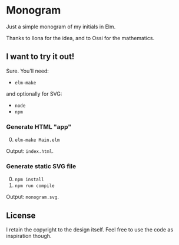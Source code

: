 # Monogram

Just a simple monogram of my initials in Elm.

Thanks to Ilona for the idea, and to Ossi for the mathematics.

## I want to try it out!

Sure. You'll need:

- `elm-make`

and optionally for SVG:

- `node`
- `npm`

### Generate HTML "app"

0. `elm-make Main.elm`

Output: `index.html`.

### Generate static SVG file

0. `npm install`
0. `npm run compile`

Output: `monogram.svg`.

## License

I retain the copyright to the design itself. Feel free to use the code as inspiration though.
